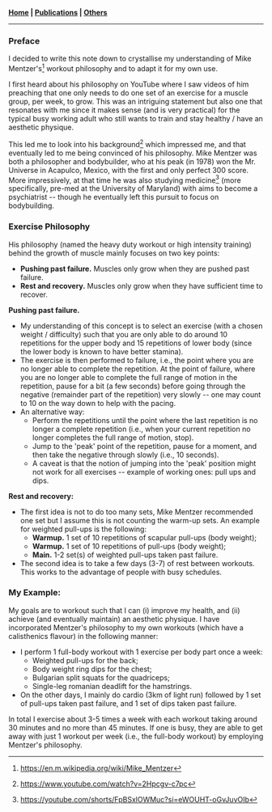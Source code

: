 **[Home](./) \| [Publications](./publications.html) \| [Others](./others.html)**

---

### Preface

I decided to write this note down to crystallise my understanding of Mike Mentzer's[^1] workout philosophy and to adapt it for my own use. 

I first heard about his philosophy on YouTube where I saw videos of him preaching that one only needs to do one set of an exercise for a muscle group, per week, to grow. This was an intriguing statement but also one that resonates with me since it makes sense (and is very practical) for the typical busy working adult who still wants to train and stay healthy / have an aesthetic physique.

This led me to look into his background[^2] which impressed me, and that eventually led to me being convinced of his philosophy. Mike Mentzer was both a philosopher and bodybuilder, who at his peak (in 1978) won the Mr. Universe in Acapulco, Mexico, with the first and only perfect 300 score. More impressively, at that time he was also studying medicine[^3] (more specifically, pre-med at the University of Maryland) with aims to become a psychiatrist -- though he eventually left this pursuit to focus on bodybuilding.

[^1]: <https://en.m.wikipedia.org/wiki/Mike_Mentzer>
[^2]: <https://www.youtube.com/watch?v=2Hpcgv-c7pc>
[^3]: <https://youtube.com/shorts/FpBSxlOWMuc?si=eWOUHT-oGvJuvOIb>

### Exercise Philosophy

His philosophy (named the heavy duty workout or high intensity training) behind the growth of muscle mainly focuses on two key points:
- **Pushing past failure.** Muscles only grow when they are pushed past failure.
- **Rest and recovery.** Muscles only grow when they have sufficient time to recover.

**Pushing past failure.** 
- My understanding of this concept is to select an exercise (with a chosen weight / difficulty) such that you are only able to do around 10 repetitions for the upper body and 15 repetitions of lower body (since the lower body is known to have better stamina).
- The exercise is then performed to failure, i.e., the point where you are no longer able to complete the repetition. At the point of failure, where you are no longer able to complete the full range of motion in the repetition, pause for a bit (a few seconds) before going through the negative (remainder part of the repetition) very slowly -- one may count to 10 on the way down to help with the pacing.
- An alternative way:
    - Perform the repetitions until the point where the last repetition is no longer a complete repetition (i.e., when your current repetition no longer completes the full range of motion, stop).
    - Jump to the 'peak' point of the repetition, pause for a moment, and then take the negative through slowly (i.e., 10 seconds).
    - A caveat is that the notion of jumping into the 'peak' position might not work for all exercises -- example of working ones: pull ups and dips.

**Rest and recovery:** 
- The first idea is not to do too many sets, Mike Mentzer recommended one set but I assume this is not counting the warm-up sets. An example for weighted pull-ups is the following:
    - **Warmup.** 1 set of 10 repetitions of scapular pull-ups (body weight);
    - **Warmup.** 1 set of 10 repetitions of pull-ups (body weight);
    - **Main.** 1-2 set(s) of weighted pull-ups taken past failure.
- The second idea is to take a few days (3-7) of rest between workouts. This works to the advantage of people with busy schedules.

### My Example:
My goals are to workout such that I can (i) improve my health, and (ii) achieve (and eventually maintain) an aesthetic physique. I have incorporated Mentzer's philosophy to my own workouts (which have a calisthenics flavour) in the following manner:
- I perform 1 full-body workout with 1 exercise per body part once a week:
    - Weighted pull-ups for the back;
    - Body weight ring dips for the chest;
    - Bulgarian split squats for the quadriceps;
    - Single-leg romanian deadlift for the hamstrings.
- On the other days, I mainly do cardio (3km of light run) followed by 1 set of pull-ups taken past failure, and 1 set of dips taken past failure.

In total I exercise about 3-5 times a week with each workout taking around 30 minutes and no more than 45 minutes. If one is busy, they are able to get away with just 1 workout per week (i.e., the full-body workout) by employing Mentzer's philosophy.
